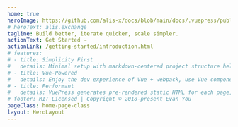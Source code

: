 ```yaml
---
home: true
heroImage: https://github.com/alis-x/docs/blob/main/docs/.vuepress/public/assets/images/alis_exchange.png?raw=true
# heroText: alis.exchange
tagline: Build better, iterate quicker, scale simpler.
actionText: Get Started →
actionLink: /getting-started/introduction.html
# features:
# - title: Simplicity First
#   details: Minimal setup with markdown-centered project structure helps you focus on writing.
# - title: Vue-Powered
#   details: Enjoy the dev experience of Vue + webpack, use Vue components in markdown, and develop custom themes with Vue.
# - title: Performant
#   details: VuePress generates pre-rendered static HTML for each page, and runs as an SPA once a page is loaded.
# footer: MIT Licensed | Copyright © 2018-present Evan You
pageClass: home-page-class
layout: HeroLayout
---
```



